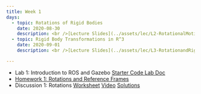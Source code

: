 ```yaml
---
title: Week 1
days:
  - topic: Rotations of Rigid Bodies
    date: 2020-08-30
    description: <br />[Lecture Slides](../assets/lec/L2-RotationalMotions-MLS.Chap2.pdf) <br /> [Boardwork](../assets/lec/L2-RotationalMotions-MLS.Chap2-annotated.pdf) <br /> Reading - MLS 2.1, 2.2
  - topic: Rigid Body Transformations in R^3
    date: 2020-09-01
    description: <br />[Lecture Slides](../assets/lec/L3-RotationandRigidMotions.pdf) <br /> [Boardwork](../assets/lec/L3-RotationandRigidMotions-annotated.pdf) <br /> Reading - MLS 2.3

---
```

- Lab 1: Introduction to ROS and Gazebo <a href="https://github.com/ucb-ee106/106a-fa22-labs-starter/tree/main/Lab1"> Starter Code </a> [Lab Doc](../assets/labs/lab1.pdf)
- [Homework 1: Rotations and Reference Frames](../assets/hw/hw1.zip)
- Discussion 1: Rotations [Worksheet](../assets/discussions/D1___Rotations.pdf) <a href="https://youtu.be/4Clk3Kg78HY">Video</a> [Solutions](../assets/discussions/D1___Rotations_solutions.pdf)

